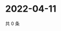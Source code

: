 # 2022-04-11

共 0 条

<!-- BEGIN WEIBO -->
<!-- 最后更新时间 Mon Apr 11 2022 09:13:05 GMT+0800 (China Standard Time) -->

<!-- END WEIBO -->
